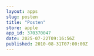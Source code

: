 ```yaml
---
layout: apps
slug: posten
title: "Posten"
store: apple
app_id: 370370047
date: 2025-07-22T09:16:56Z
published: 2010-08-31T07:00:00Z
---
```

